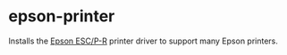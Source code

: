 # epson-printer

Installs the [Epson ESC/P-R][1] printer driver to support many Epson printers.

[1]: http://download.ebz.epson.net/dsc/du/02/DriverDownloadInfo.do?LG2=EN&CN2=&DSCMI=35219&DSCCHK=01a2288d3ec549615b1491db99fd832d75b73aac
